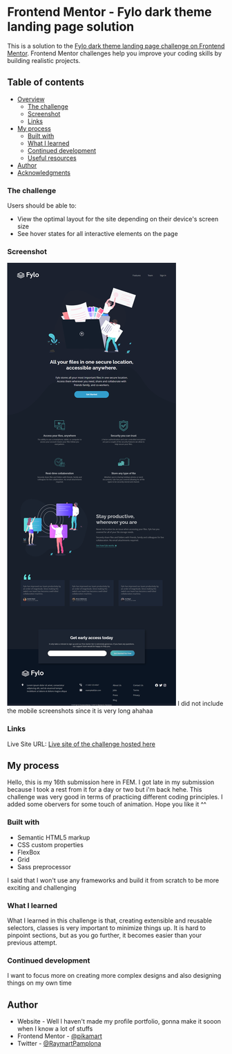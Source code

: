 # Frontend Mentor - Fylo dark theme landing page solution

This is a solution to the [Fylo dark theme landing page challenge on Frontend Mentor](https://www.frontendmentor.io/challenges/fylo-dark-theme-landing-page-5ca5f2d21e82137ec91a50fd). Frontend Mentor challenges help you improve your coding skills by building realistic projects. 

## Table of contents

- [Overview](#overview)
  - [The challenge](#the-challenge)
  - [Screenshot](#screenshot)
  - [Links](#links)
- [My process](#my-process)
  - [Built with](#built-with)
  - [What I learned](#what-i-learned)
  - [Continued development](#continued-development)
  - [Useful resources](#useful-resources)
- [Author](#author)
- [Acknowledgments](#acknowledgments)


### The challenge

Users should be able to:

- View the optimal layout for the site depending on their device's screen size
- See hover states for all interactive elements on the page


### Screenshot

![Desktop-view](finished/desktop.png)
I did not include the mobile screenshots since it is very long ahahaa

### Links

Live Site URL: [Live site of the challenge hosted here](https://pikapikamart.github.io/frontendmentor-fylo-dark/)

## My process

Hello, this is my 16th submission here in FEM. I got late in my submission because I took a rest from it for a day or two but i'm back hehe. This challenge was very good in terms of practicing different coding principles. I added some obervers for some touch of animation. Hope you like it ^^

### Built with

- Semantic HTML5 markup
- CSS custom properties
- FlexBox
- Grid
- Sass preprocessor

I said that I won't use any frameworks and build it from scratch to be more exciting and challenging

### What I learned

What I learned in this challenge is that, creating extensible and reusable selectors, classes is very important to minimize things up. It is hard to pinpoint sections, but as you go further, it becomes easier than your previous attempt. 

### Continued development

I want to focus more on creating more complex designs and also designing things on my own time

## Author

- Website - Well I haven't made my profile portfolio, gonna make it sooon when I know a lot of stuffs
- Frontend Mentor - [@pikamart](https://www.frontendmentor.io/profile/pikamart)
- Twitter - [@RaymartPamplona](https://twitter.com/RaymartPamplona)